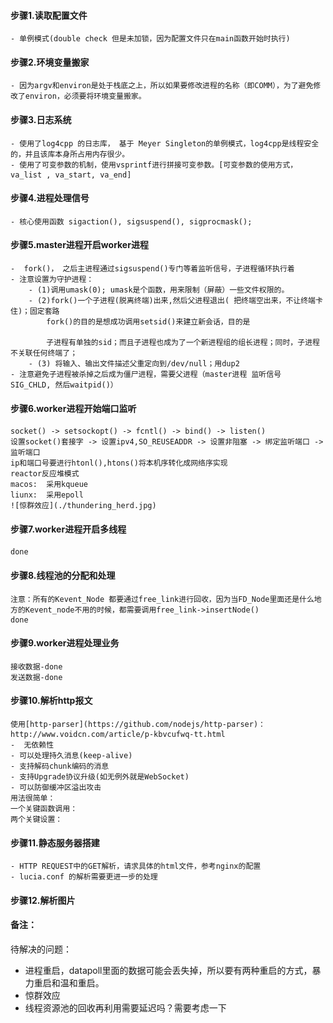 
#### 步骤1.读取配置文件
    - 单例模式(double check 但是未加锁，因为配置文件只在main函数开始时执行)
#### 步骤2.环境变量搬家
    - 因为argv和environ是处于栈底之上，所以如果要修改进程的名称（即COMM），为了避免修改了environ，必须要将环境变量搬家。
#### 步骤3.日志系统
    - 使用了log4cpp 的日志库， 基于 Meyer Singleton的单例模式，log4cpp是线程安全的，并且该库本身所占用内存很少。
    - 使用了可变参数的机制，使用vsprintf进行拼接可变参数。[可变参数的使用方式， va_list , va_start, va_end]
#### 步骤4.进程处理信号
    - 核心使用函数 sigaction(), sigsuspend(), sigprocmask();
#### 步骤5.master进程开启worker进程
    -  fork()， 之后主进程通过sigsuspend()专门等着监听信号，子进程循环执行着
    - 注意设置为守护进程：
        - (1)调用umask(0); umask是个函数，用来限制（屏蔽）一些文件权限的。
	    - (2)fork()一个子进程(脱离终端)出来,然后父进程退出( 把终端空出来，不让终端卡住)；固定套路
	        fork()的目的是想成功调用setsid()来建立新会话，目的是

	        子进程有单独的sid；而且子进程也成为了一个新进程组的组长进程；同时，子进程不关联任何终端了；
	    - (3) 将输入、输出文件描述父重定向到/dev/null；用dup2  
    - 注意避免子进程被杀掉之后成为僵尸进程，需要父进程（master进程 监听信号 SIG_CHLD, 然后waitpid()）
#### 步骤6.worker进程开始端口监听
    socket() -> setsockopt() -> fcntl() -> bind() -> listen()
    设置socket()套接字 -> 设置ipv4,SO_REUSEADDR -> 设置非阻塞 -> 绑定监听端口 -> 监听端口
    ip和端口号要进行htonl(),htons()将本机序转化成网络序实现
    reactor反应堆模式
    macos:  采用kqueue
    liunx:  采用epoll
    ![惊群效应](./thundering_herd.jpg)

#### 步骤7.worker进程开启多线程
    done

#### 步骤8.线程池的分配和处理
    注意：所有的Kevent_Node 都要通过free_link进行回收，因为当FD_Node里面还是什么地方的Kevent_node不用的时候，都需要调用free_link->insertNode()
    done

#### 步骤9.worker进程处理业务
    接收数据-done
    发送数据-done
#### 步骤10.解析http报文
    使用[http-parser](https://github.com/nodejs/http-parser)：
    http://www.voidcn.com/article/p-kbvcufwq-tt.html
    -  无依赖性
    - 可以处理持久消息(keep-alive)
    - 支持解码chunk编码的消息
    - 支持Upgrade协议升级(如无例外就是WebSocket)
    - 可以防御缓冲区溢出攻击
    用法很简单：
    一个关键函数调用：
    两个关键设置：

#### 步骤11.静态服务器搭建
    - HTTP REQUEST中的GET解析，请求具体的html文件，参考nginx的配置
    - lucia.conf 的解析需要更进一步的处理
    
#### 步骤12.解析图片

#### 备注：
待解决的问题：

- 进程重启，datapoll里面的数据可能会丢失掉，所以要有两种重启的方式，暴力重启和温和重启。
- 惊群效应
- 线程资源池的回收再利用需要延迟吗？需要考虑一下

